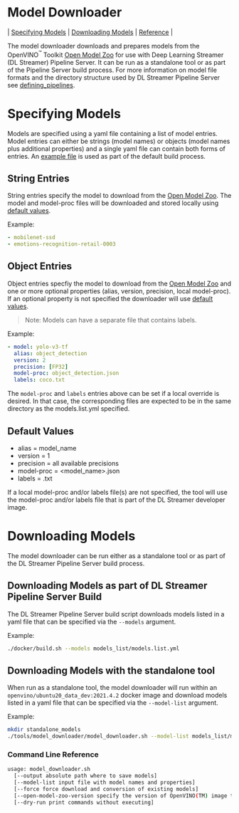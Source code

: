 # Model Downloader
| [Specifying Models](#specifying-models) | [Downloading Models](#downloading-models) | [Reference](#command-line-reference) |

The model downloader downloads and prepares models from the
OpenVINO<sup>&#8482;</sup> Toolkit [Open Model
Zoo](https://github.com/openvinotoolkit/open_model_zoo) for use with
Deep Learning Streamer (DL Streamer) Pipeline Server. It can be run as a standalone tool or as
part of the Pipeline Server build process. For more
information on model file formats and the directory structure used by
DL Streamer Pipeline Server see [defining_pipelines](/docs/defining_pipelines.md#deep-learning-models).

# Specifying Models

Models are specified using a yaml file containing a list of model
entries. Model entries can either be strings (model names) or objects
(model names plus additional properties) and a single yaml file can
contain both forms of entries. An [example file](/models_list/models.list.yml) is used as part of the
default build process.

## String Entries
String entries specify the model to download from the [Open Model
Zoo](https://github.com/openvinotoolkit/open_model_zoo). The model and
model-proc files will be downloaded and stored locally using [default
values](#default-values).

Example:

```yaml
- mobilenet-ssd
- emotions-recognition-retail-0003
```

## Object Entries
Object entries specfiy the model to download from the [Open Model
Zoo](https://github.com/openvinotoolkit/open_model_zoo) and one or
more optional properties (alias, version, precision, local
model-proc). If an optional property is not specified the downloader
will use [default values](#default-values).

> Note: Models can have a separate file that contains labels.

Example:

```yaml
- model: yolo-v3-tf
  alias: object_detection
  version: 2
  precision: [FP32]
  model-proc: object_detection.json
  labels: coco.txt
```

The `model-proc` and `labels` entries above can be set if a local override is desired.
In that case, the corresponding files are expected to be in the same directory as the models.list.yml specified.

## Default Values

* alias = model_name
* version = 1
* precision = all available precisions
* model-proc = <model_name>.json
* labels = <filename>.txt

If a local model-proc and/or labels file(s) are not specified, the tool will use the model-proc and/or labels file that is part of the DL Streamer developer image.

# Downloading Models

The model downloader can be run either as a standalone tool or as part
of the DL Streamer Pipeline Server build process.

## Downloading Models as part of DL Streamer Pipeline Server Build

The DL Streamer Pipeline Server build script downloads models listed in a
yaml file that can be specified via the `--models` argument.

Example:
```bash
./docker/build.sh --models models_list/models.list.yml
```

## Downloading Models with the standalone tool

When run as a standalone tool, the model downloader will run within an
`openvino/ubuntu20_data_dev:2021.4.2` docker image and download models listed in
a yaml file that can be specified via the  `--model-list` argument.

Example:
```bash
mkdir standalone_models
./tools/model_downloader/model_downloader.sh --model-list models_list/models.list.yml --output ${PWD}/standalone_models
```

### Command Line Reference

```bash
usage: model_downloader.sh
  [--output absolute path where to save models]
  [--model-list input file with model names and properties]
  [--force force download and conversion of existing models]
  [--open-model-zoo-version specify the version of OpenVINO(TM) image to be used for downloading models from Open Model Zoo]
  [--dry-run print commands without executing]
```
